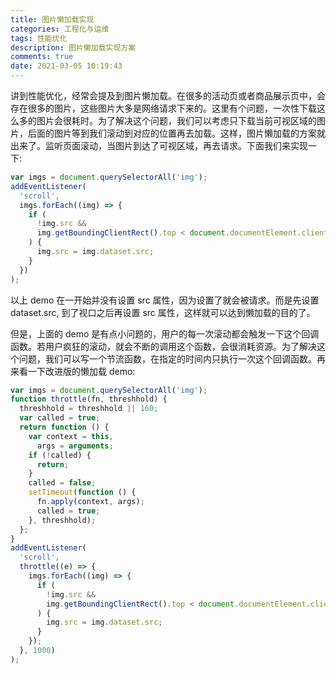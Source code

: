 ```yaml
---
title: 图片懒加载实现
categories: 工程化与运维
tags: 性能优化
description: 图片懒加载实现方案
comments: true
date: 2021-03-05 10:19:43
---
```


讲到性能优化，经常会提及到图片懒加载。在很多的活动页或者商品展示页中，会存在很多的图片，这些图片大多是网络请求下来的。这里有个问题，一次性下载这么多的图片会很耗时。为了解决这个问题，我们可以考虑只下载当前可视区域的图片，后面的图片等到我们滚动到对应的位置再去加载。这样，图片懒加载的方案就出来了。监听页面滚动，当图片到达了可视区域，再去请求。下面我们来实现一下:

```js
var imgs = document.querySelectorAll('img');
addEventListener(
  'scroll',
  imgs.forEach((img) => {
    if (
      !img.src &&
      img.getBoundingClientRect().top < document.documentElement.clientHeight
    ) {
      img.src = img.dataset.src;
    }
  })
);
```

以上 demo 在一开始并没有设置 src 属性，因为设置了就会被请求。而是先设置 dataset.src, 到了视口之后再设置 src 属性，这样就可以达到懒加载的目的了。

但是，上面的 demo 是有点小问题的，用户的每一次滚动都会触发一下这个回调函数。若用户疯狂的滚动，就会不断的调用这个函数，会很消耗资源。为了解决这个问题，我们可以写一个节流函数，在指定的时间内只执行一次这个回调函数。再来看一下改进版的懒加载 demo:

```js
var imgs = document.querySelectorAll('img');
function throttle(fn, threshhold) {
  threshhold = threshhold || 160;
  var called = true;
  return function () {
    var context = this,
      args = arguments;
    if (!called) {
      return;
    }
    called = false;
    setTimeout(function () {
      fn.apply(context, args);
      called = true;
    }, threshhold);
  };
}
addEventListener(
  'scroll',
  throttle((e) => {
    imgs.forEach((img) => {
      if (
        !img.src &&
        img.getBoundingClientRect().top < document.documentElement.clientHeight
      ) {
        img.src = img.dataset.src;
      }
    });
  }, 1000)
);
```
